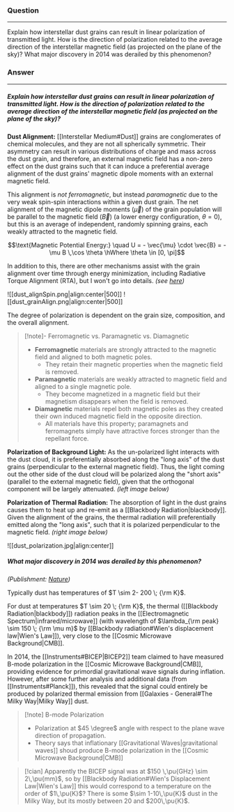 ### Question
---
Explain how interstellar dust grains can result in linear polarization of transmitted light. How is the direction of polarization related to the average direction of the interstellar magnetic field (as projected on the plane of the sky)? What major discovery in 2014 was derailed by this phenomenon?

### Answer
---
##### Explain how interstellar dust grains can result in linear polarization of transmitted light. How is the direction of polarization related to the average direction of the interstellar magnetic field (as projected on the plane of the sky)?

**Dust Alignment:**
[[Interstellar Medium#Dust]] grains are conglomerates of chemical molecules, and they are not all spherically symmetric. Their asymmetry can result in various distributions of charge and mass across the dust grain, and therefore, an external magnetic field has a non-zero effect on the dust grains such that it can induce a preferential average alignment of the dust grains' magnetic dipole moments with an external magnetic field.

This alignment is *not ferromagnetic*, but instead *paramagnetic* due to the very weak spin-spin interactions within a given dust grain. The net alignment of the magnetic dipole moments ($\vec{\mu}$) of the grain population will be parallel to the magnetic field ($\vec{B}$) (a lower energy configuration, $\theta=0$), but this is an average of independent, randomly spinning grains, each weakly attracted to the magnetic field.

$$\text{Magnetic Potential Energy:} \quad U = - \vec{\mu} \cdot \vec{B} = - \mu B \,\cos \theta \hWhere \theta \in [0, \pi]$$

In addition to this, there are other mechanisms assist with the grain alignment over time through energy minimization, including Radiative Torque Alignment (RTA), but I won't go into details. *(see [here](https://ntrs.nasa.gov/api/citations/20200001522/downloads/20200001522.pdf))*

![[dust_alignSpin.png|align:center|500]]
![[dust_grainAlign.png|align:center|500]]

The degree of polarization is dependent on the grain size, composition, and the overall alignment.

> [!note]- Ferromagnetic vs. Paramagnetic vs. Diamagnetic
> 
> - **Ferromagnetic** materials are strongly attracted to the magnetic field and aligned to both magnetic poles.
> 	- They retain their magnetic properties when the magnetic field is removed.
> - **Paramagnetic** materials are weakly attracted to magnetic field and aligned to a single magnetic pole.
> 	- They become magnetized in a magnetic field but their magnetism disappears when the field is removed.
> - **Diamagnetic** materials repel both magnetic poles as they created their own induced magnetic field in the opposite direction.
> 	- All materials have this property; paramagnets and ferromagnets simply have attractive forces stronger than the repellant force.

**Polarization of Background Light:**
As the un-polarized light interacts with the dust cloud, it is preferentially absorbed along the "long axis" of the dust grains (perpendicular to the external magnetic field). Thus, the light coming out the other side of the dust cloud will be polarized along the "short axis" (parallel to the external magnetic field), given that the orthogonal component will be largely attenuated. *(left image below)*

**Polarization of Thermal Radiation:**
The absorption of light in the dust grains causes them to heat up and re-emit as a [[Blackbody Radiation|blackbody]]. Given the alignment of the grains, the thermal radiation will preferentially emitted along the "long axis", such that it is polarized perpendicular to the magnetic field. *(right image below)*

![[dust_polarization.jpg|align:center]]

##### What major discovery in 2014 was derailed by this phenomenon?
*(Publishment: [Nature](https://www.nature.com/articles/nature.2015.16830))*

Typically dust has temperatures of $T \sim 2- 200 \; {\rm K}$.

For dust at temperatures $T \sim 20 \; {\rm K}$, the thermal ([[Blackbody Radiation|blackbody]]) radiation peaks in the [[Electromagnetic Spectrum|infrared/microwave]] (with wavelength of $\lambda_{\rm peak} \sim 150 \; {\rm \mu m}$ by [[Blackbody radiation#Wien's displacement law|Wien's Law]]), very close to the [[Cosmic Microwave Background|CMB]].

In 2014, the [[Instruments#BICEP|BICEP2]] team claimed to have measured B-mode polarization in the [[Cosmic Microwave Background|CMB]], providing evidence for primordial gravitational wave signals during inflation. However, after some further analysis and additional data (from [[Instruments#Planck]]), this revealed that the signal could entirely be produced by polarized thermal emission from [[Galaxies - General#The Milky Way|Milky Way]] dust.

> [!note] B-mode Polarization
> - Polarization at $45 \degree$ angle with respect to the plane wave direction of propagation.
> - Theory says that inflationary [[Gravitational Waves|gravitational waves]] shoud produce B-mode polarization in the [[Cosmic Microwave Background|CMB]]

> [!cian] 
> Apparently the BICEP signal was at $150 \,\pu{GHz} \sim 2\,\pu{mm}$, so by [[Blackbody Radiation#Wien's Displacement Law|Wien's Law]] this would correspond to a temperature on the order of $1\,\pu{K}$? There is some $\sim 1-10\,\pu{K}$ dust in the Milky Way, but its mostly between $20$ and $200\,\pu{K}$.

